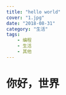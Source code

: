 ```yaml
---
title: "hello world"
cover: "1.jpg"
date: "2018-08-31"
category: "生活"
tags:
    - 编程
    - 生活
    - 其他
---
```

# 你好，世界



